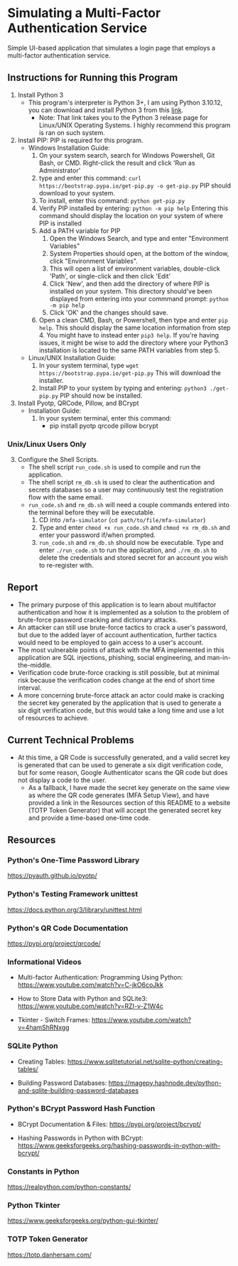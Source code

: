 # Simulating a Multi-Factor Authentication Service
Simple UI-based application that simulates a login page that employs a multi-factor authentication service.

## Instructions for Running this Program
1. Install Python 3
    - This program's interpreter is Python 3+, I am using Python 3.10.12, you can download and install Python 3 from this [link](https://www.python.org/downloads/source/).
        - Note: That link takes you to the Python 3 release page for Linux/UNIX Operating Systems. I highly recommend this program is ran on such system.
2. Install PIP: PIP is required for this program.
    - Windows Installation Guide:
        1. On your system search, search for Windows Powershell, Git Bash, or CMD. Right-click the result and click 'Run as Administrator'
        2. type and enter this command:
            `curl https://bootstrap.pypa.io/get-pip.py -o get-pip.py`
            PIP should download to your system.
        3. To install, enter this command:
            `python get-pip.py`
        4. Verify PIP installed by entering:
            `python -m pip help`
            Entering this command should display the location on your system of where PIP is installed
        5. Add a PATH variable for PIP
            1. Open the Windows Search, and type and enter "Environment Variables"
            2. System Properties should open, at the bottom of the window, click "Environment Variables".
            3. This will open a list of environment variables, double-click 'Path', or single-click and then click 'Edit'
            4. Click 'New', and then add the directory of where PIP is installed on your system. This directory should've been displayed from entering into your commmand prompt: `python -m pip help`
            5. Click 'OK' and the changes should save.
        6. Open a clean CMD, Bash, or Powershell, then type and enter `pip help`. This should display the same location information from step 4. You might have to instead enter `pip3 help`. If you're having issues, it might be wise to add the directory where your Python3 installation is located to the same PATH variables from step 5.
    - Linux/UNIX Installation Guide:
        1. In your system terminal, type `wget https://bootstrap.pypa.io/get-pip.py`
            This will download the installer.
        2. Install PIP to your system by typing and entering: `python3 ./get-pip.py`
            PIP should now be installed.
3. Install Pyotp, QRCode, Pillow, and BCrypt
    - Installation Guide:
        1. In your system terminal, enter this command:
            - pip install pyotp qrcode pillow bcrypt
### Unix/Linux Users Only
3. Configure the Shell Scripts.
    - The shell script `run_code.sh` is used to compile and run the application.
    - The shell script `rm_db.sh` is used to clear the authentication and secrets databases so a user may continuously test the registration flow with the same email.
    - `run_code.sh` and `rm_db.sh` will need a couple commands entered into the terminal before they will be executable.
        1. CD into `/mfa-simulator` (`cd path/to/file/mfa-simulator`)
        2. Type and enter `chmod +x run_code.sh` and `chmod +x rm_db.sh` and enter your password if/when prompted.
        3. `run_code.sh` and `rm_db.sh` should now be executable. Type and enter `./run_code.sh` to run the application, and `./rm_db.sh` to delete the credentials and stored secret for an account you wish to re-register with.

## Report
- The primary purpose of this application is to learn about multifactor authentication and how it is implemented as a solution to the problem of brute-force password cracking and dictionary attacks.
- An attacker can still use brute-force tactics to crack a user's password, but due to the added layer of account authentication, further tactics would need to be employed to gain access to a user's account.
- The most vulnerable points of attack with the MFA implemented in this application are SQL injections, phishing, social engineering, and man-in-the-middle.
- Verification code brute-force cracking is still possible, but at minimal risk because the verification codes change at the end of short time interval. 
- A more concerning brute-force attack an actor could make is cracking the secret key generated by the application that is used to generate a six digit verification code, but this would take a long time and use a lot of resources to achieve.

## Current Technical Problems
- At this time, a QR Code is successfully generated, and a valid secret key is generated that can be used to generate a six digit verification code, but for some reason, Google Authenticator scans the QR code but does not display a code to the user.
    - As a fallback, I have made the secret key generate on the same view as where the QR code generates (MFA Setup View), and have provided a link in the Resources section of this README to a website (TOTP Token Generator) that will accept the generated secret key and provide a time-based one-time code.

## Resources
### Python's One-Time Password Library
https://pyauth.github.io/pyotp/ 
### Python's Testing Framework unittest
https://docs.python.org/3/library/unittest.html
### Python's QR Code Documentation
https://pypi.org/project/qrcode/
### Informational Videos
- Multi-factor Authentication: Programming Using Python: https://www.youtube.com/watch?v=C-jkO6coJkk 

- How to Store Data with Python and SQLite3: https://www.youtube.com/watch?v=RZI-v-Z1W4c 

- Tkinter - Switch Frames: https://www.youtube.com/watch?v=4hamShRNxgg 
### SQLite Python
- Creating Tables: https://www.sqlitetutorial.net/sqlite-python/creating-tables/

- Building Password Databases: https://magepy.hashnode.dev/python-and-sqlite-building-password-databases 
### Python's BCrypt Password Hash Function
- BCrypt Documentation & Files: https://pypi.org/project/bcrypt/

- Hashing Passwords in Python with BCrypt: https://www.geeksforgeeks.org/hashing-passwords-in-python-with-bcrypt/ 
### Constants in Python
https://realpython.com/python-constants/ 
### Python Tkinter
https://www.geeksforgeeks.org/python-gui-tkinter/ 
### TOTP Token Generator
https://totp.danhersam.com/ 
